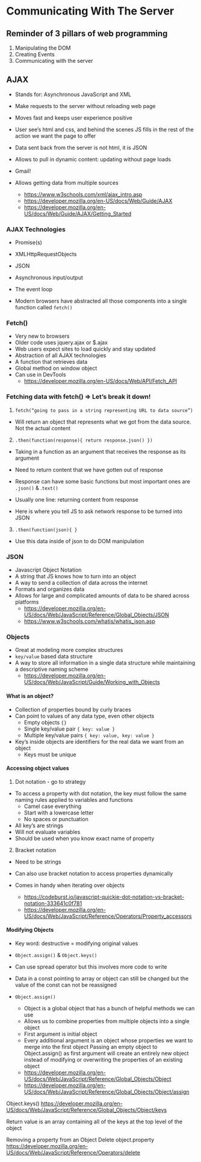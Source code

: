 # Communicating With The Server

## Reminder of 3 pillars of web programming

1. Manipulating the DOM
2. Creating Events
3. Communicating with the server

## AJAX

* Stands for: Asynchronous JavaScript and XML
* Make requests to the server without reloading web page
* Moves fast and keeps user experience positive
* User see’s html and css, and behind the scenes JS fills in the rest of the action we want the page to offer
* Data sent back from the server is not html, it is JSON
* Allows to pull in dynamic content: updating without page loads
* Gmail!
* Allows getting data from multiple sources

  * <https://www.w3schools.com/xml/ajax_intro.asp>
  * <https://developer.mozilla.org/en-US/docs/Web/Guide/AJAX>
  * <https://developer.mozilla.org/en-US/docs/Web/Guide/AJAX/Getting_Started>

### AJAX Technologies

* Promise(s)
* XMLHttpRequestObjects
* JSON
* Asynchronous input/output
* The event loop

* Modern browsers have abstracted all those components into a single function called `fetch()`

### Fetch()

* Very new to browsers
* Older code uses jquery.ajax or $.ajax
* Web users expect sites to load quickly and stay updated
* Abstraction of all AJAX technologies
* A function that retrieves data
* Global method on window object
* Can use in DevTools
  * <https://developer.mozilla.org/en-US/docs/Web/API/Fetch_API>


### Fetching data with fetch() => Let’s break it down!

1. `fetch(“going to pass in a string representing URL to data source”)`

  * Will return an object that represents what we got from the data source. Not the actual content

2. `.then(function(response){ return response.json() })`

  * Taking in a function as an argument that receives the response as its argument

  * Need to return content that we have gotten out of response
  * Response can have some basic functions but most important ones are `.json()` & .`text()`
  * Usually one line: returning content from response
  * Here is where you tell JS to ask network response to be turned into JSON

3. `.then(function(json){ }`

  * Use this data inside of json to do DOM manipulation

### JSON

* Javascript Object Notation
* A string that JS knows how to turn into an object
* A way to send a collection of data across the internet
* Formats and organizes data
* Allows for large and complicated amounts of data to be shared across platforms
  * <https://developer.mozilla.org/en-US/docs/Web/JavaScript/Reference/Global_Objects/JSON>
  * <https://www.w3schools.com/whatis/whatis_json.asp>

### Objects

* Great at modeling more complex structures
* `key/value` based data structure
* A way to store all information in a single data structure while maintaining a descriptive naming scheme
  * <https://developer.mozilla.org/en-US/docs/Web/JavaScript/Guide/Working_with_Objects>

#### What is an object?

* Collection of properties bound by curly braces
* Can point to values of any data type, even other objects
  * Empty objects `{}`
  * Single key/value pair `{ key: value }`
  * Multiple key/value pairs `{ key: value, key: value }`
* Key’s inside objects are identifiers for the real data we want from an object
  * Keys must be unique

#### Accessing object values

1. Dot notation - go to strategy

* To access a property with dot notation, the key must follow the same naming rules applied to variables and functions
    * Camel case everything
    * Start with a lowercase letter
    * No spaces or punctuation
* All key’s are strings
* Will not evaluate variables
* Should be used when you know exact name of property

2. Bracket notation

* Need to be strings
* Can also use bracket notation to access properties dynamically
* Comes in handy when iterating over objects

  * <https://codeburst.io/javascript-quickie-dot-notation-vs-bracket-notation-333641c0f781>
  * <https://developer.mozilla.org/en-US/docs/Web/JavaScript/Reference/Operators/Property_accessors>

#### Modifying Objects

* Key word: destructive = modifying original values
* `Object.assign()` & `Object.keys()`
* Can use spread operator but this involves more code to write
* Data in a const pointing to array or object can still be changed but the value of the const can not be reassigned

* `Object.assign()`
    * Object is a global object that has a bunch of helpful methods we can use
    * Allows us to combine properties from multiple objects into a single object
    * First argument is initial object
    * Every additional argument is an object whose properties we want to merge into the first object
     Passing an empty object to Object.assign() as first argument will create an entirely new object instead of modifying or overwriting the properties of an existing object
    * <https://developer.mozilla.org/en-US/docs/Web/JavaScript/Reference/Global_Objects/Object>
    * <https://developer.mozilla.org/en-US/docs/Web/JavaScript/Reference/Global_Objects/Object/assign>


Object.keys() https://developer.mozilla.org/en-US/docs/Web/JavaScript/Reference/Global_Objects/Object/keys

Return value is an array containing all of the keys at the top level of the object


Removing a property from an Object
Delete object.property 
https://developer.mozilla.org/en-US/docs/Web/JavaScript/Reference/Operators/delete
